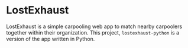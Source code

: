 # LostExhaust

LostExhaust is a simple carpooling web app to match nearby carpoolers together within their organization. This project, `lostexhaust-python` is a version of the app written in Python.
